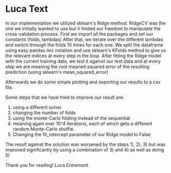 # Luca Text
In our implementation we utilized sklearn's Ridge method. RidgeCV was the one we initially wanted to use but it limited our freedom to manipulate the cross-validation process.
First we import all the packages and set our constants (folds, lambdas)
After that, we iterate over the different lambdas and switch through the folds 10 times for each one. We split the dataframe using easy pandas iloc notation and use sklearn's KFolds method to give us the relevant indices at every step in the loop. After fitting the Ridge model with the current training data, we test it against our test data and at every step we are meaning the root meaned squared error of the resulting prediction (using sklearn's mean_squared_error)

Afterwards we do some simple plotting and exporting our results to a csv file.

Some steps that we have tried to improve our result are:
1) using a different solver
2) changing the number of folds
3) using the monte-Carlo folding instead of the sequential
4) meaning again over 10^4 iterations, each of which gets a different random Monte-Carlo shuffle.
5) Changing the fit_intercept parameter of our Ridge model to False

The result against the solution was worsened by the steps 1), 2), 3) but was improved significantly by using a combination of 3) and 4) as well as doing 5)

Thank you for reading!
Luca Entremont